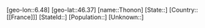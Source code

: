 ﻿---
location: [46.37,6.48]
type: City
tags:
- geo/City


SpocWebEntityId: 34854
isDeleted: false
confidential: public

---
[geo-lon::6.48]
[geo-lat::46.37]
[name::Thonon]
[State::]
[Country::[[France]]]
[StateId::]
[Population::]
[Unknown::]


